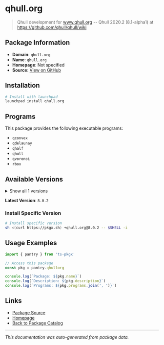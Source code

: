 # qhull.org

> Qhull development for www.qhull.org -- Qhull 2020.2 (8.1-alpha1) at https://github.com/qhull/qhull/wiki

## Package Information

- **Domain**: `qhull.org`
- **Name**: `qhull.org`
- **Homepage**: Not specified
- **Source**: [View on GitHub](https://github.com/pkgxdev/pantry/tree/main/projects/qhull.org/package.yml)

## Installation

```bash
# Install with launchpad
launchpad install qhull.org
```

## Programs

This package provides the following executable programs:

- `qconvex`
- `qdelaunay`
- `qhalf`
- `qhull`
- `qvoronoi`
- `rbox`

## Available Versions

<details>
<summary>Show all 1 versions</summary>

- `8.0.2`

</details>

**Latest Version**: `8.0.2`

### Install Specific Version

```bash
# Install specific version
sh <(curl https://pkgx.sh) +qhull.org@8.0.2 -- $SHELL -i
```

## Usage Examples

```typescript
import { pantry } from 'ts-pkgx'

// Access this package
const pkg = pantry.qhullorg

console.log(`Package: ${pkg.name}`)
console.log(`Description: ${pkg.description}`)
console.log(`Programs: ${pkg.programs.join(', ')}`)
```

## Links

- [Package Source](https://github.com/pkgxdev/pantry/tree/main/projects/qhull.org/package.yml)
- [Homepage](#)
- [Back to Package Catalog](../../package-catalog.md)

---

*This documentation was auto-generated from package data.*
